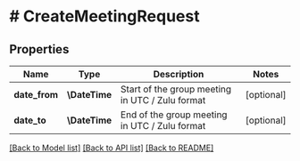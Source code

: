 # # CreateMeetingRequest

## Properties

Name | Type | Description | Notes
------------ | ------------- | ------------- | -------------
**date_from** | **\DateTime** | Start of the group meeting in UTC / Zulu format | [optional]
**date_to** | **\DateTime** | End of the group meeting in UTC / Zulu format | [optional]

[[Back to Model list]](../../README.md#models) [[Back to API list]](../../README.md#endpoints) [[Back to README]](../../README.md)
